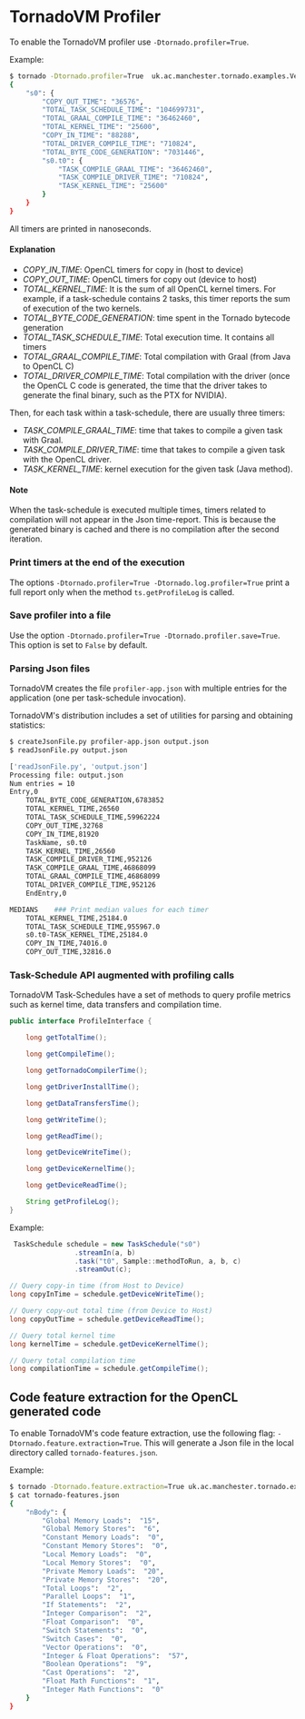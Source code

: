 # TornadoVM Profiler

To enable the TornadoVM profiler use `-Dtornado.profiler=True`.

Example:

```bash
$ tornado -Dtornado.profiler=True  uk.ac.manchester.tornado.examples.VectorAddInt 100000
{
    "s0": {
        "COPY_OUT_TIME": "36576",
        "TOTAL_TASK_SCHEDULE_TIME": "104699731",
        "TOTAL_GRAAL_COMPILE_TIME": "36462460",
        "TOTAL_KERNEL_TIME": "25600",
        "COPY_IN_TIME": "88288",
        "TOTAL_DRIVER_COMPILE_TIME": "710824",
        "TOTAL_BYTE_CODE_GENERATION": "7031446",
        "s0.t0": {
            "TASK_COMPILE_GRAAL_TIME": "36462460",
            "TASK_COMPILE_DRIVER_TIME": "710824",
            "TASK_KERNEL_TIME": "25600"
        }
    }
}
```

All timers are printed in nanoseconds. 


#### Explanation

* *COPY_IN_TIME*: OpenCL timers for copy in (host to device)
* *COPY_OUT_TIME*: OpenCL timers for copy out (device to host)
* *TOTAL_KERNEL_TIME*: It is the sum of all OpenCL kernel timers. For example, if a task-schedule contains 2 tasks, this timer reports the sum of execution of the two kernels.
* *TOTAL_BYTE_CODE_GENERATION*: time spent in the Tornado bytecode generation
* *TOTAL_TASK_SCHEDULE_TIME*: Total execution time. It contains all timers
* *TOTAL_GRAAL_COMPILE_TIME*: Total compilation with Graal (from Java to OpenCL C)
* *TOTAL_DRIVER_COMPILE_TIME*: Total compilation with the driver (once the OpenCL C code is generated, the time that the driver takes to generate the final binary, such as the PTX for NVIDIA).


Then, for each task within a task-schedule, there are usually three timers:

* *TASK_COMPILE_GRAAL_TIME*: time that takes to compile a given task with Graal.
* *TASK_COMPILE_DRIVER_TIME*: time that takes to compile a given task with the OpenCL driver.
* *TASK_KERNEL_TIME*: kernel execution for the given task (Java method).



#### Note

When the task-schedule is executed multiple times, timers related to compilation will not appear in the Json time-report. This is because the generated binary is cached and there is no compilation after the second iteration. 


### Print timers at the end of the execution

The options `-Dtornado.profiler=True -Dtornado.log.profiler=True` print a full report only when the method `ts.getProfileLog` is called.


### Save profiler into a file

Use the option `-Dtornado.profiler=True -Dtornado.profiler.save=True`.  This option is set to `False` by default.


### Parsing Json files

TornadoVM creates the file `profiler-app.json` with multiple entries for the application (one per task-schedule invocation).

TornadoVM's distribution includes a set of utilities for parsing and obtaining statistics:

```bash
$ createJsonFile.py profiler-app.json output.json
$ readJsonFile.py output.json 

['readJsonFile.py', 'output.json']
Processing file: output.json
Num entries = 10
Entry,0 
    TOTAL_BYTE_CODE_GENERATION,6783852
    TOTAL_KERNEL_TIME,26560
    TOTAL_TASK_SCHEDULE_TIME,59962224
    COPY_OUT_TIME,32768
    COPY_IN_TIME,81920
    TaskName, s0.t0
    TASK_KERNEL_TIME,26560
    TASK_COMPILE_DRIVER_TIME,952126
    TASK_COMPILE_GRAAL_TIME,46868099
    TOTAL_GRAAL_COMPILE_TIME,46868099
    TOTAL_DRIVER_COMPILE_TIME,952126
    EndEntry,0

MEDIANS    ### Print median values for each timer
    TOTAL_KERNEL_TIME,25184.0
    TOTAL_TASK_SCHEDULE_TIME,955967.0
    s0.t0-TASK_KERNEL_TIME,25184.0
    COPY_IN_TIME,74016.0
    COPY_OUT_TIME,32816.0
```


### Task-Schedule API augmented with profiling calls

TornadoVM Task-Schedules have a set of methods to query profile metrics such as kernel time, data transfers and compilation time. 

```java
public interface ProfileInterface {

    long getTotalTime();

    long getCompileTime();

    long getTornadoCompilerTime();

    long getDriverInstallTime();

    long getDataTransfersTime();

    long getWriteTime();

    long getReadTime();

    long getDeviceWriteTime();

    long getDeviceKernelTime();

    long getDeviceReadTime();

    String getProfileLog();
}
```

Example:

```java
 TaskSchedule schedule = new TaskSchedule("s0")
                .streamIn(a, b)
                .task("t0", Sample::methodToRun, a, b, c)
                .streamOut(c);

// Query copy-in time (from Host to Device)
long copyInTime = schedule.getDeviceWriteTime();

// Query copy-out total time (from Device to Host)
long copyOutTime = schedule.getDeviceReadTime();

// Query total kernel time
long kernelTime = schedule.getDeviceKernelTime();

// Query total compilation time
long compilationTime = schedule.getCompileTime();
```


## Code feature extraction for the OpenCL generated code

To enable TornadoVM's code feature extraction, use the following flag: `-Dtornado.feature.extraction=True`. This will generate a Json file in the local directory called `tornado-features.json`.


Example:


```bash
$ tornado -Dtornado.feature.extraction=True uk.ac.manchester.tornado.examples.compute.NBody 1024 1
$ cat tornado-features.json 
{
    "nBody": { 
        "Global Memory Loads":  "15",
        "Global Memory Stores":  "6",
        "Constant Memory Loads":  "0",
        "Constant Memory Stores":  "0",
        "Local Memory Loads":  "0",
        "Local Memory Stores":  "0",
        "Private Memory Loads":  "20",
        "Private Memory Stores":  "20",
        "Total Loops":  "2",
        "Parallel Loops":  "1",
        "If Statements":  "2",
        "Integer Comparison":  "2",
        "Float Comparison":  "0",
        "Switch Statements":  "0",
        "Switch Cases":  "0",
        "Vector Operations":  "0",
        "Integer & Float Operations":  "57",
        "Boolean Operations":  "9",
        "Cast Operations":  "2",
        "Float Math Functions":  "1",
        "Integer Math Functions":  "0"
    }
}

```
